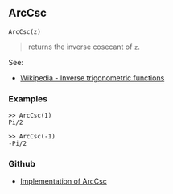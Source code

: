 ## ArcCsc

```
ArcCsc(z)
```

> returns the inverse cosecant of `z`.
 
See:
* [Wikipedia - Inverse trigonometric functions](https://en.wikipedia.org/wiki/Inverse_trigonometric_functions)

### Examples

``` 
>> ArcCsc(1)    
Pi/2  
  
>> ArcCsc(-1)    
-Pi/2 
```
  

### Github

* [Implementation of ArcCsc](https://github.com/axkr/symja_android_library/blob/master/symja_android_library/matheclipse-core/src/main/java/org/matheclipse/core/builtin/ExpTrigsFunctions.java#L582) 
